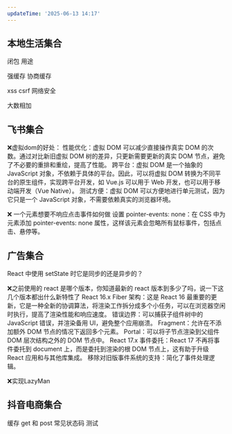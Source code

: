 ```yaml
---
updateTime: '2025-06-13 14:17'
---
```

## 本地生活集合

闭包 用途

强缓存 协商缓存

xss csrf 网络安全

大数相加

## 飞书集合

❌虚拟dom的好处：
性能优化：虚拟 DOM 可以减少直接操作真实 DOM 的次数。通过对比新旧虚拟 DOM 树的差异，只更新需要更新的真实 DOM 节点，避免了不必要的重排和重绘，提高了性能。
跨平台：虚拟 DOM 是一个抽象的 JavaScript 对象，不依赖于具体的平台。因此，可以将虚拟 DOM 转换为不同平台的原生组件，实现跨平台开发，如 Vue.js 可以用于 Web 开发，也可以用于移动端开发（Vue Native）。
测试方便：虚拟 DOM 可以方便地进行单元测试，因为它只是一个 JavaScript 对象，不需要依赖真实的浏览器环境。

❌ 一个元素想要不响应点击事件如何做
设置 pointer-events: none：在 CSS 中为元素添加 pointer-events: none 属性，这样该元素会忽略所有鼠标事件，包括点击、悬停等。

## 广告集合

React 中使用 setState 时它是同步的还是异步的？

❌之前使用的 react 是哪个版本，你知道最新的 react 版本到多少了吗，说一下这几个版本都出什么新特性了
React 16.x
Fiber 架构：这是 React 16 最重要的更新，它是一种全新的协调算法，将渲染工作拆分成多个小任务，可以在浏览器空闲时执行，提高了渲染性能和响应速度。
错误边界：可以捕获子组件树中的 JavaScript 错误，并渲染备用 UI，避免整个应用崩溃。
Fragment：允许在不添加额外 DOM 节点的情况下返回多个元素。
Portal：可以将子节点渲染到父组件 DOM 层次结构之外的 DOM 节点中。
React 17.x
事件委托：React 17 不再将事件委托到 document 上，而是委托到渲染的根 DOM 节点上，这有助于升级 React 应用和与其他库集成。
移除对旧版事件系统的支持：简化了事件处理逻辑。

❌实现LazyMan

## 抖音电商集合

缓存
get 和 post
常见状态码
测试
